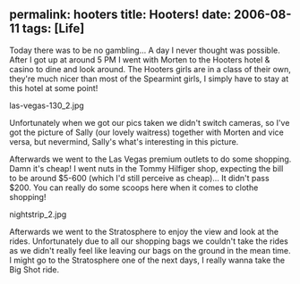 permalink: hooters
title: Hooters!
date: 2006-08-11
tags: [Life]
---
Today there was to be no gambling... A day I never thought was possible. After I got up at around 5 PM I went with Morten to the Hooters hotel & casino to dine and look around. The Hooters girls are in a class of their own, they're much nicer than most of the Spearmint girls, I simply have to stay at this hotel at some point!

<!-- more -->

las-vegas-130_2.jpg

Unfortunately when we got our pics taken we didn't switch cameras, so I've got the picture of Sally (our lovely waitress) together with Morten and vice versa, but nevermind, Sally's what's interesting in this picture.

Afterwards we went to the Las Vegas premium outlets to do some shopping. Damn it's cheap! I went nuts in the Tommy Hilfiger shop, expecting the bill to be around $5-600 (which I'd still perceive as cheap)... It didn't pass $200. You can really do some scoops here when it comes to clothe shopping!

nightstrip_2.jpg

Afterwards we went to the Stratosphere to enjoy the view and look at the rides. Unfortunately due to all our shopping bags we couldn't take the rides as we didn't really feel like leaving our bags on the ground in the mean time. I might go to the Stratosphere one of the next days, I really wanna take the Big Shot ride.
